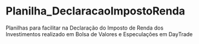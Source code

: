 # Planilha_DeclaracaoImpostoRenda
<p>Planilhas para facilitar na Declaração do Imposto de Renda dos Investimentos realizado em Bolsa de Valores e Especulações em DayTrade</p>
